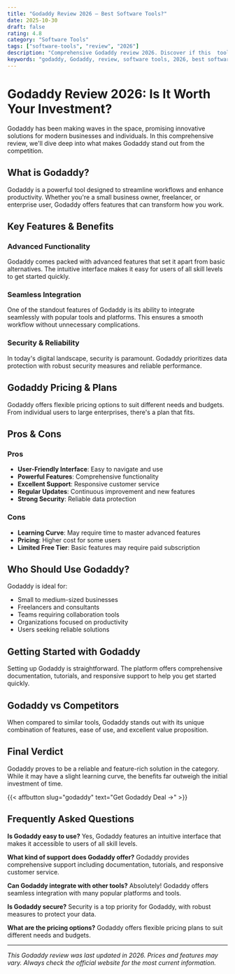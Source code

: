 ```yaml
---
title: "Godaddy Review 2026 – Best Software Tools?"
date: 2025-10-30
draft: false
rating: 4.8
category: "Software Tools"
tags: ["software-tools", "review", "2026"]
description: "Comprehensive Godaddy review 2026. Discover if this  tool is the best choice for your needs."
keywords: "godaddy, Godaddy, review, software tools, 2026, best software tools"
---
```


# Godaddy Review 2026: Is It Worth Your Investment?

Godaddy has been making waves in the  space, promising innovative solutions for modern businesses and individuals. In this comprehensive review, we'll dive deep into what makes Godaddy stand out from the competition.

## What is Godaddy?

Godaddy is a powerful  tool designed to streamline workflows and enhance productivity. Whether you're a small business owner, freelancer, or enterprise user, Godaddy offers features that can transform how you work.

## Key Features & Benefits

### Advanced Functionality
Godaddy comes packed with advanced features that set it apart from basic alternatives. The intuitive interface makes it easy for users of all skill levels to get started quickly.

### Seamless Integration
One of the standout features of Godaddy is its ability to integrate seamlessly with popular tools and platforms. This ensures a smooth workflow without unnecessary complications.

### Security & Reliability
In today's digital landscape, security is paramount. Godaddy prioritizes data protection with robust security measures and reliable performance.

## Godaddy Pricing & Plans

Godaddy offers flexible pricing options to suit different needs and budgets. From individual users to large enterprises, there's a plan that fits.

## Pros & Cons

### Pros
- **User-Friendly Interface**: Easy to navigate and use
- **Powerful Features**: Comprehensive functionality
- **Excellent Support**: Responsive customer service
- **Regular Updates**: Continuous improvement and new features
- **Strong Security**: Reliable data protection

### Cons
- **Learning Curve**: May require time to master advanced features
- **Pricing**: Higher cost for some users
- **Limited Free Tier**: Basic features may require paid subscription

## Who Should Use Godaddy?

Godaddy is ideal for:
- Small to medium-sized businesses
- Freelancers and consultants
- Teams requiring collaboration tools
- Organizations focused on productivity
- Users seeking reliable  solutions

## Getting Started with Godaddy

Setting up Godaddy is straightforward. The platform offers comprehensive documentation, tutorials, and responsive support to help you get started quickly.

## Godaddy vs Competitors

When compared to similar tools, Godaddy stands out with its unique combination of features, ease of use, and excellent value proposition.

## Final Verdict

Godaddy proves to be a reliable and feature-rich solution in the  category. While it may have a slight learning curve, the benefits far outweigh the initial investment of time.

{{< affbutton slug="godaddy" text="Get Godaddy Deal →" >}}

## Frequently Asked Questions

**Is Godaddy easy to use?**
Yes, Godaddy features an intuitive interface that makes it accessible to users of all skill levels.

**What kind of support does Godaddy offer?**
Godaddy provides comprehensive support including documentation, tutorials, and responsive customer service.

**Can Godaddy integrate with other tools?**
Absolutely! Godaddy offers seamless integration with many popular platforms and tools.

**Is Godaddy secure?**
Security is a top priority for Godaddy, with robust measures to protect your data.

**What are the pricing options?**
Godaddy offers flexible pricing plans to suit different needs and budgets.

---

*This Godaddy review was last updated in 2026. Prices and features may vary. Always check the official website for the most current information.*
